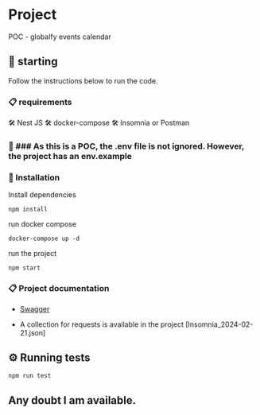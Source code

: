 # Project

POC - globalfy events calendar

## 🚀 starting

Follow the instructions below to run the code.

### 📋 requirements

🛠️ Nest JS
🛠️ docker-compose
🛠️ Insomnia or Postman

### 📌 ### As this is a POC, the .env file is not ignored. However, the project has an env.example

### 🔧 Installation

Install dependencies

```
npm install
```

run docker compose

```
docker-compose up -d
```

run the project

```
npm start
```

### 📋 Project documentation

- [Swagger](localhost:3000/doc)

- A collection for requests is available in the project [Insomnia_2024-02-21.json]

## ⚙️ Running tests

```
npm run test
```

## Any doubt I am available.
